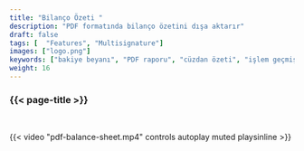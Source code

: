 ```yaml
---
title: "Bilanço Özeti "
description: "PDF formatında bilanço özetini dışa aktarır"
draft: false
tags: [  "Features", "Multisignature"]
images: ["logo.png"]
keywords: ["bakiye beyanı", "PDF raporu", "cüzdan özeti", "işlem geçmişi"]
weight: 16
---
```


### {{< page-title >}} 
<!-- {{< page-description >}}  -->

<br>


{{< video "pdf-balance-sheet.mp4" controls  autoplay muted playsinline >}}